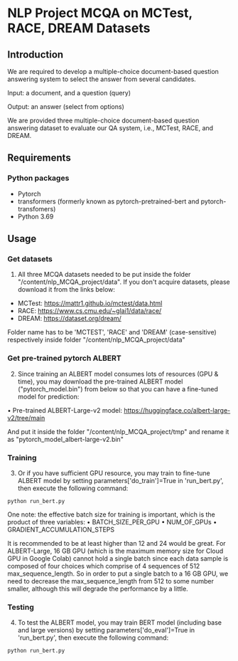 # NLP Project MCQA on MCTest, RACE, DREAM Datasets 

## Introduction

We are required to develop a multiple-choice document-based question answering system to select the answer from several candidates. 

Input: a document, and a question (query) 

Output: an answer (select from options)

We are provided three multiple-choice document-based question answering dataset to
evaluate our QA system, i.e., MCTest, RACE, and DREAM. 

## Requirements
### Python packages
- Pytorch
- transformers (formerly known as pytorch-pretrained-bert and pytorch-transfomers)
- Python 3.69 

## Usage
### Get datasets
1. All three MCQA datasets needed to be put inside the folder "/content/nlp_MCQA_project/data". If you don't acquire datasets, please download it from the links below:

- MCTest: https://mattr1.github.io/mctest/data.html
- RACE: https://www.cs.cmu.edu/~glai1/data/race/
- DREAM: https://dataset.org/dream/

Folder name has to be 'MCTEST', 'RACE' and 'DREAM' (case-sensitive) respectively inside folder "/content/nlp_MCQA_project/data"

### Get pre-trained pytorch ALBERT
2. Since training an ALBERT model consumes lots of resources (GPU & time), you may download the pre-trained ALBERT model ("pytorch_model.bin") from below so that you can have a fine-tuned model for prediction:

• Pre-trained ALBERT-Large-v2 model: https://huggingface.co/albert-large-v2/tree/main

And put it inside the folder "/content/nlp_MCQA_project/tmp" and rename it as "pytorch_model_albert-large-v2.bin"

### Training
3. Or if you have sufficient GPU resource, you may train to fine-tune ALBERT model by setting parameters['do_train']=True in 'run_bert.py', then execute the following command:

```
python run_bert.py
```

One note: the effective batch size for training is important, which is the product of three variables: 
• BATCH_SIZE_PER_GPU
• NUM_OF_GPUs
• GRADIENT_ACCUMULATION_STEPS

It is recommended to be at least higher than 12 and 24 would be great.
For ALBERT-Large, 16 GB GPU (which is the maximum memory size for Cloud GPU in Google Colab) cannot hold a single batch since each data sample is composed of four choices which comprise of 4 sequences of 512 max_sequence_length. So in order to put a single batch to a 16 GB GPU, we need to decrease the max_sequence_length from 512 to some number smaller, although this will degrade the performance by a little.

### Testing
4. To test the ALBERT model, you may train BERT model (including base and large versions) by setting parameters['do_eval']=True in 'run_bert.py', then execute the following command:

```
python run_bert.py
```

